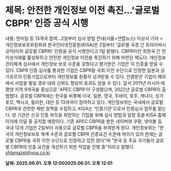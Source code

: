 # **제목: 안전한 개인정보 이전 촉진…'글로벌 CBPR' 인증 공식 시행**

  내용: 한미일 등 13개국 참여…2일부터 심사 방법 안내(서울=연합뉴스) 이상서 기자 = 개인정보보호위원회와 한국인터넷진흥원(KISA)은 2일부터 '글로벌 국경 간 프라이버시 규칙(이하 글로벌 CBPR)' 인증을 공식 시행한다고 1일 밝혔다.    CBPR이란 회원국 간 전자상거래를 활성화하고 안전한 개인정보 이전을 촉진하기 위해 마련된 제도다. 개인정보 관리체계 심사에서 개인정보 보호 수준을 갖췄다고 평가받은 기업은 이 인증을 받을 수 있다.    CBPR 인증 심사를 통과한 기업은 CBPR을 국외 이전 수단으로 인정한 일본과 싱가포르의 인증기업으로부터 개인정보를 원활히 넘겨받을 수 있다.    인증받은 기업이 해외에서 사업을 벌일 경우 대외 신뢰도 향상의 효과도 얻을 수 있다.    앞서 2011년 아시아·태평양 지역 9개국을 중심으로 'APEC CBPR'이 구성됐으며, 2022년 글로벌 CBPR이 출범했다.    글로벌 CBPR에는 한국을 비롯해 미국, 일본, 영국, 두바이, 호주, 캐나다, 싱가포르, 멕시코, 필리핀, 대만 등 13개국이 참여하고 있다.    개인정보위는 국내에서 글로벌 CBPR과 관련한 제반 정책을 수립하고, KISA는 '인증기관'으로서 인증심사 업무를 맡는다.    양 기관은 신규 인증 취득을 희망하는 기업을 위해 심사 방법과 일정 등을 KISA 홈페이지에 이달 중 공지할 예정이다.    기존 APEC CBPR을 받은 네이버와 쿠팡, 넷마블 등 국내 12개 기업은 2일부터 자동으로 글로벌 CBPR을 부여받게 된다.    개인정보위는 "한국의 개인정보보호 체계 수준과 글로벌 CBPR 인증요건 수준에 차이가 있어 현재는 글로벌 CBPR을 국외 이전 수단으로 인정하고 있진 않다"며 "한국 등 주요 국가들이 글로벌 CBPR의 인증 요건을 개선하기 위한 작업을 진행 중"이라고 말했다.    shlamazel@yna.co.kr

  **날짜: 2025.06.01. 오후 12:002025.06.01. 오후 12:01**
